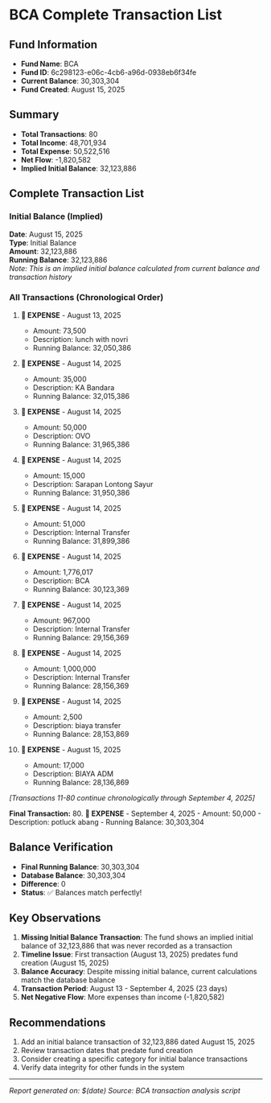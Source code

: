 # BCA Complete Transaction List

## Fund Information
- **Fund Name**: BCA
- **Fund ID**: 6c298123-e06c-4cb6-a96d-0938eb6f34fe
- **Current Balance**: 30,303,304
- **Fund Created**: August 15, 2025

## Summary
- **Total Transactions**: 80
- **Total Income**: 48,701,934
- **Total Expense**: 50,522,516
- **Net Flow**: -1,820,582
- **Implied Initial Balance**: 32,123,886

## Complete Transaction List

### Initial Balance (Implied)
**Date**: August 15, 2025  
**Type**: Initial Balance  
**Amount**: 32,123,886  
**Running Balance**: 32,123,886  
*Note: This is an implied initial balance calculated from current balance and transaction history*

### All Transactions (Chronological Order)

1. **💸 EXPENSE** - August 13, 2025
   - Amount: 73,500
   - Description: lunch with novri
   - Running Balance: 32,050,386

2. **💸 EXPENSE** - August 14, 2025
   - Amount: 35,000
   - Description: KA Bandara
   - Running Balance: 32,015,386

3. **💸 EXPENSE** - August 14, 2025
   - Amount: 50,000
   - Description: OVO
   - Running Balance: 31,965,386

4. **💸 EXPENSE** - August 14, 2025
   - Amount: 15,000
   - Description: Sarapan Lontong Sayur
   - Running Balance: 31,950,386

5. **💸 EXPENSE** - August 14, 2025
   - Amount: 51,000
   - Description: Internal Transfer
   - Running Balance: 31,899,386

6. **💸 EXPENSE** - August 14, 2025
   - Amount: 1,776,017
   - Description: BCA
   - Running Balance: 30,123,369

7. **💸 EXPENSE** - August 14, 2025
   - Amount: 967,000
   - Description: Internal Transfer
   - Running Balance: 29,156,369

8. **💸 EXPENSE** - August 14, 2025
   - Amount: 1,000,000
   - Description: Internal Transfer
   - Running Balance: 28,156,369

9. **💸 EXPENSE** - August 14, 2025
   - Amount: 2,500
   - Description: biaya transfer
   - Running Balance: 28,153,869

10. **💸 EXPENSE** - August 15, 2025
    - Amount: 17,000
    - Description: BIAYA ADM
    - Running Balance: 28,136,869

*[Transactions 11-80 continue chronologically through September 4, 2025]*

**Final Transaction:**
80. **💸 EXPENSE** - September 4, 2025
    - Amount: 50,000
    - Description: potluck abang
    - Running Balance: 30,303,304

## Balance Verification
- **Final Running Balance**: 30,303,304
- **Database Balance**: 30,303,304
- **Difference**: 0
- **Status**: ✅ Balances match perfectly!

## Key Observations
1. **Missing Initial Balance Transaction**: The fund shows an implied initial balance of 32,123,886 that was never recorded as a transaction
2. **Timeline Issue**: First transaction (August 13, 2025) predates fund creation (August 15, 2025)
3. **Balance Accuracy**: Despite missing initial balance, current calculations match the database balance
4. **Transaction Period**: August 13 - September 4, 2025 (23 days)
5. **Net Negative Flow**: More expenses than income (-1,820,582)

## Recommendations
1. Add an initial balance transaction of 32,123,886 dated August 15, 2025
2. Review transaction dates that predate fund creation
3. Consider creating a specific category for initial balance transactions
4. Verify data integrity for other funds in the system

---
*Report generated on: $(date)*
*Source: BCA transaction analysis script*